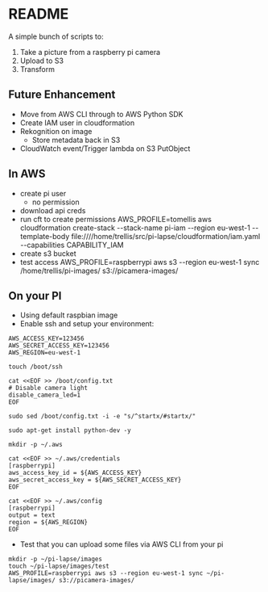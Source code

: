 # README

A simple bunch of scripts to:

1. Take a picture from a raspberry pi camera
2. Upload to S3
3. Transform


## Future Enhancement

- Move from AWS CLI through to AWS Python SDK
- Create IAM user in cloudformation
- Rekognition on image
  - Store metadata back in S3
- CloudWatch event/Trigger lambda on S3 PutObject

## In AWS

  - create pi user
    - no permission
  - download api creds
  - run cft to create permissions
  AWS_PROFILE=tomellis aws cloudformation create-stack --stack-name pi-iam --region eu-west-1 --template-body file:////home/trellis/src/pi-lapse/cloudformation/iam.yaml --capabilities CAPABILITY_IAM
  - create s3 bucket
  - test access
  AWS_PROFILE=raspberrypi aws s3 --region eu-west-1 sync /home/trellis/pi-images/ s3://picamera-images/

## On your PI

- Using default raspbian image
- Enable ssh and setup your environment:
```
AWS_ACCESS_KEY=123456
AWS_SECRET_ACCESS_KEY=123456
AWS_REGION=eu-west-1

touch /boot/ssh

cat <<EOF >> /boot/config.txt
# Disable camera light
disable_camera_led=1
EOF

sudo sed /boot/config.txt -i -e "s/^startx/#startx/"

sudo apt-get install python-dev -y

mkdir -p ~/.aws

cat <<EOF >> ~/.aws/credentials
[raspberrypi]
aws_access_key_id = ${AWS_ACCESS_KEY}
aws_secret_access_key = ${AWS_SECRET_ACCESS_KEY}
EOF

cat <<EOF >> ~/.aws/config
[raspberrypi]
output = text
region = ${AWS_REGION}
EOF
```

- Test that you can upload some files via AWS CLI from your pi
```
mkdir -p ~/pi-lapse/images
touch ~/pi-lapse/images/test
AWS_PROFILE=raspberrypi aws s3 --region eu-west-1 sync ~/pi-lapse/images/ s3://picamera-images/
```


